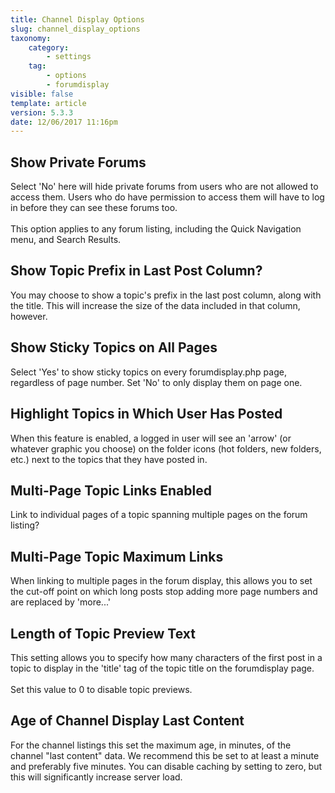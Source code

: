 ```yaml
---
title: Channel Display Options
slug: channel_display_options
taxonomy:
    category:
        - settings
    tag:
        - options
        - forumdisplay
visible: false
template: article
version: 5.3.3
date: 12/06/2017 11:16pm
---
```


## Show Private Forums
Select 'No' here will hide private forums from users who are not allowed to access them. Users who do have permission to access them will have to log in before they can see these forums too.<br />
<br />
This option applies to any forum listing, including the Quick Navigation menu, and Search Results.

## Show Topic Prefix in Last Post Column?
You may choose to show a topic's prefix in the last post column, along with the title. This will increase the size of the data included in that column, however.

## Show Sticky Topics on All Pages
Select 'Yes' to show sticky topics on every forumdisplay.php page, regardless of page number. Set 'No' to only display them on page one.

## Highlight Topics in Which User Has Posted
When this feature is enabled, a logged in user will see an 'arrow' (or whatever graphic you choose) on the folder icons (hot folders, new folders, etc.) next to the topics that they have posted in.

## Multi-Page Topic Links Enabled
Link to individual pages of a topic spanning multiple pages on the forum listing?

## Multi-Page Topic Maximum Links
When linking to multiple pages in the forum display, this allows you to set the cut-off point on which long posts stop adding more page numbers and are replaced by 'more...'

## Length of Topic Preview Text
This setting allows you to specify how many characters of the first post in a topic to display in the 'title' tag of the topic title on the forumdisplay page.<br />
<br />
Set this value to 0 to disable topic previews.

## Age of Channel Display Last Content
For the channel listings this set the maximum age, in minutes, of the channel "last content" data. We recommend this be set to at least a minute and preferably five minutes. You can disable caching by setting to zero, but this will significantly increase server load.



